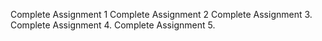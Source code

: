 Complete Assignment 1
Complete Assignment 2
Complete Assignment 3.
Complete Assignment 4.
Complete Assignment 5.
